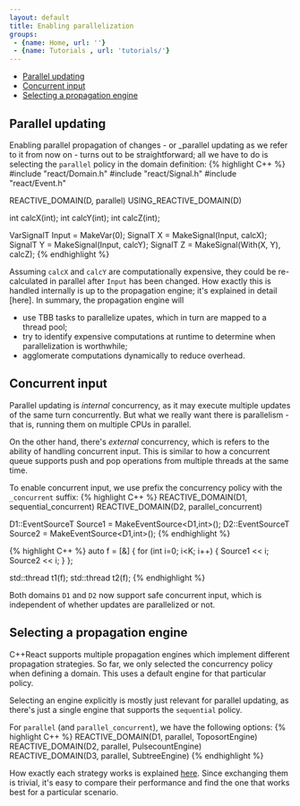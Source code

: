 ```yaml
---
layout: default
title: Enabling parallelization
groups: 
 - {name: Home, url: ''}
 - {name: Tutorials , url: 'tutorials/'}
---
```


- [Parallel updating](#parallel-updating)
- [Concurrent input](#concurrent-input)
- [Selecting a propagation engine](#selecting-a-propagation-engine)

## Parallel updating

Enabling parallel propagation of changes - or _parallel updating as we refer to it from now on - turns out to be straightforward;
all we have to do is selecting the `parallel` policy in the domain definition:
{% highlight C++ %}
#include "react/Domain.h"
#include "react/Signal.h"
#include "react/Event.h"

REACTIVE_DOMAIN(D, parallel)
USING_REACTIVE_DOMAIN(D)

int calcX(int);
int calcY(int);
int calcZ(int); 

VarSignalT<int> Input = MakeVar<D>(0);
SignalT<int>    X     = MakeSignal(Input, calcX);
SignalT<int>    Y     = MakeSignal(Input, calcY);
SignalT<int>    Z     = MakeSignal(With(X, Y), calcZ);
{% endhighlight %}

Assuming `calcX` and `calcY` are computationally expensive, they could be re-calculated in parallel after `Input` has been changed.
How exactly this is handled internally is up to the propagation engine; it's explained in detail [here].
In summary, the propagation engine will

- use TBB tasks to parallelize upates, which in turn are mapped to a thread pool;
- try to identify expensive computations at runtime to determine when parallelization is worthwhile;
- agglomerate computations dynamically to reduce overhead.


## Concurrent input

Parallel updating is _internal_ concurrency, as it may execute multiple updates of the same turn concurrently.
But what we really want there is parallelism - that is, running them on multiple CPUs in parallel.

On the other hand, there's _external_ concurrency, which is refers to the ability of handling concurrent input.
This is similar to how a concurrent queue supports push and pop operations from multiple threads at the same time.

To enable concurrent input, we use prefix the concurrency policy with the `_concurrent` suffix:
{% highlight C++ %}
REACTIVE_DOMAIN(D1, sequential_concurrent)
REACTIVE_DOMAIN(D2, parallel_concurrent)

D1::EventSourceT<int> Source1 = MakeEventSource<D1,int>();
D2::EventSourceT<int> Source2 = MakeEventSource<D1,int>();
{% endhighlight %}

{% highlight C++ %}
auto f = [&] {
    for (int i=0; i<K; i++)
    {
        Source1 << i;
        Source2 << i;
    }
};

std::thread t1(f);
std::thread t2(f);
{% endhighlight %}

Both domains `D1` and `D2` now support safe concurrent input, which is independent of whether updates are parallelized or not.


## Selecting a propagation engine

C++React supports multiple propagation engines which implement different propagation strategies.
So far, we only selected the concurrency policy when defining a domain.
This uses a default engine for that particular policy.

Selecting an engine explicitly is mostly just relevant for parallel updating, as there's just a single engine that supports the `sequential` policy.

For `parallel` (and `parallel_concurrent`), we have the following options:
{% highlight C++ %}
REACTIVE_DOMAIN(D1, parallel, ToposortEngine)
REACTIVE_DOMAIN(D2, parallel, PulsecountEngine)
REACTIVE_DOMAIN(D3, parallel, SubtreeEngine)
{% endhighlight %}

How exactly each strategy works is explained [here]().
Since exchanging them is trivial, it's easy to compare their performance and find the one that works best for a particular scenario.